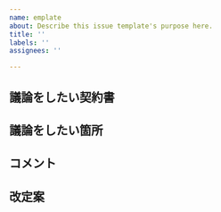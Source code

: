 ```yaml
---
name: emplate
about: Describe this issue template's purpose here.
title: ''
labels: ''
assignees: ''

---
```


## 議論をしたい契約書

<!--
議論をしたい契約書の種類を記載してください。e.g. 秘密保持契約書（AI編）
-->


## 議論をしたい箇所

<!--
議論をしたい具体的な場所を記載してください。
列の冒頭に>を挿入し、該当箇所引用表記にすると見やすいです。

e.g.
第１条の解説部分
>AI開発に先立って行われるアセスメント段階では、事業会社が情報の開示者側に、スタートアップが情報の受領者側に立つことが多いことから、あらゆる情報が秘密情報に該当するとなると情報管理コストが大きくなるため、情報受領者たるスタートアップの立場からは、可能な限りその外延を明確にすることが望ましい。

-->



## コメント

<!--
該当箇所について、皆様のコメントを具体的に記載してください。
記載にあたっては、マークダウン表記をうまく利用すると見やすくなります。
ref. https://web-generalist.com/github-comment-markdown/
-->


## 改定案

<!--
具体的な改定案があれば記載してください。
-->
